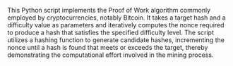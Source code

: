 This Python script implements the Proof of Work algorithm commonly employed by cryptocurrencies, notably Bitcoin. It takes a target hash and a difficulty value as parameters and iteratively computes the nonce required to produce a hash that satisfies the specified difficulty level. The script utilizes a hashing function to generate candidate hashes, incrementing the nonce until a hash is found that meets or exceeds the target, thereby demonstrating the computational effort involved in the mining process.

